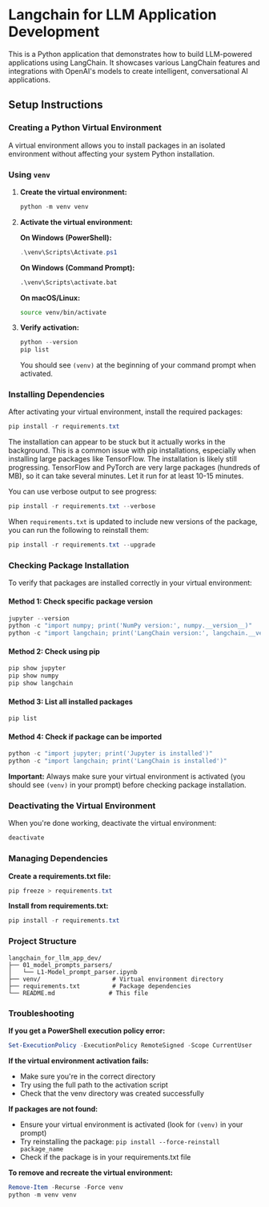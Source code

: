 # Langchain for LLM Application Development

This is a Python application that demonstrates how to build LLM-powered applications using LangChain. It showcases various LangChain features and integrations with OpenAI's models to create intelligent, conversational AI applications.

## Setup Instructions

### Creating a Python Virtual Environment

A virtual environment allows you to install packages in an isolated environment without affecting your system Python installation.

### Using `venv`

1. **Create the virtual environment:**

   ```powershell
   python -m venv venv
   ```

2. **Activate the virtual environment:**

   **On Windows (PowerShell):**

   ```powershell
   .\venv\Scripts\Activate.ps1
   ```

   **On Windows (Command Prompt):**

   ```cmd
   .\venv\Scripts\activate.bat
   ```

   **On macOS/Linux:**

   ```bash
   source venv/bin/activate
   ```

3. **Verify activation:**

   ```powershell
   python --version
   pip list
   ```

   You should see `(venv)` at the beginning of your command prompt when activated.

### Installing Dependencies

After activating your virtual environment, install the required packages:

```powershell
pip install -r requirements.txt
```

The installation can appear to be stuck but it actually works in the background. This is a common issue with pip installations, especially when installing large packages like TensorFlow. The installation is likely still progressing. TensorFlow and PyTorch are very large packages (hundreds of MB), so it can take several minutes. Let it run for at least 10-15 minutes.

You can use verbose output to see progress:

```powershell
pip install -r requirements.txt --verbose
```

When `requirements.txt` is updated to include new versions of the package, you can run the following to reinstall them:

```powershell
pip install -r requirements.txt --upgrade
```

### Checking Package Installation

To verify that packages are installed correctly in your virtual environment:

#### Method 1: Check specific package version

```powershell
jupyter --version
python -c "import numpy; print('NumPy version:', numpy.__version__)"
python -c "import langchain; print('LangChain version:', langchain.__version__)"
```

#### Method 2: Check using pip

```powershell
pip show jupyter
pip show numpy
pip show langchain
```

#### Method 3: List all installed packages

```powershell
pip list
```

#### Method 4: Check if package can be imported

```powershell
python -c "import jupyter; print('Jupyter is installed')"
python -c "import langchain; print('LangChain is installed')"
```

**Important:** Always make sure your virtual environment is activated (you should see `(venv)` in your prompt) before checking package installation.

### Deactivating the Virtual Environment

When you're done working, deactivate the virtual environment:

```powershell
deactivate
```

### Managing Dependencies

**Create a requirements.txt file:**

```powershell
pip freeze > requirements.txt
```

**Install from requirements.txt:**

```powershell
pip install -r requirements.txt
```

### Project Structure

```text
langchain_for_llm_app_dev/
├── 01_model_prompts_parsers/
│   └── L1-Model_prompt_parser.ipynb
├── venv/                    # Virtual environment directory
├── requirements.txt         # Package dependencies
└── README.md               # This file
```

### Troubleshooting

**If you get a PowerShell execution policy error:**

```powershell
Set-ExecutionPolicy -ExecutionPolicy RemoteSigned -Scope CurrentUser
```

**If the virtual environment activation fails:**

- Make sure you're in the correct directory
- Try using the full path to the activation script
- Check that the venv directory was created successfully

**If packages are not found:**

- Ensure your virtual environment is activated (look for `(venv)` in your prompt)
- Try reinstalling the package: `pip install --force-reinstall package_name`
- Check if the package is in your requirements.txt file

**To remove and recreate the virtual environment:**

```powershell
Remove-Item -Recurse -Force venv
python -m venv venv
```
